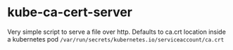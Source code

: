 # kube-ca-cert-server

Very simple script to serve a file over http. Defaults to ca.crt location inside
a kubernetes pod `/var/run/secrets/kubernetes.io/serviceaccount/ca.crt`
